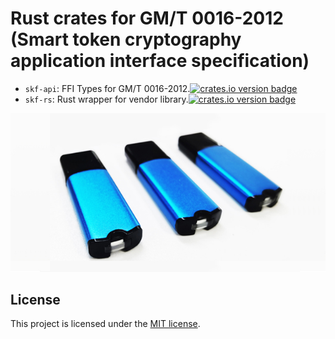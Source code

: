 # Rust crates for GM/T 0016-2012 (Smart token cryptography application interface specification)

- `skf-api`: FFI Types for GM/T 0016-2012.[![crates.io version badge](https://img.shields.io/crates/v/skf-api.svg)](https://crates.io/crates/skf-api)
- `skf-rs`: Rust wrapper for vendor library.[![crates.io version badge](https://img.shields.io/crates/v/skf-rs.svg)](https://crates.io/crates/skf-rs)


![gm-key](https://github.com/power4j/skf-rs/blob/main/doc/img/gm-key.jpg)
          
## License

This project is licensed under the [MIT license].

[MIT license]: https://github.com/power4j/skf-rs/blob/master/LICENSE